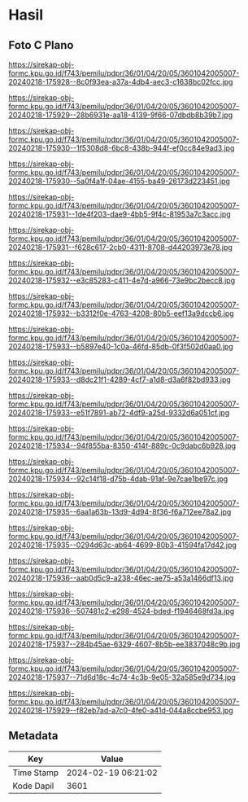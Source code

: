 # Hasil

## Foto C Plano

https://sirekap-obj-formc.kpu.go.id/f743/pemilu/pdpr/36/01/04/20/05/3601042005007-20240218-175928--8c0f93ea-a37a-4db4-aec3-c1638bc02fcc.jpg

https://sirekap-obj-formc.kpu.go.id/f743/pemilu/pdpr/36/01/04/20/05/3601042005007-20240218-175929--28b6931e-aa18-4139-9f66-07dbdb8b39b7.jpg

https://sirekap-obj-formc.kpu.go.id/f743/pemilu/pdpr/36/01/04/20/05/3601042005007-20240218-175930--1f5308d8-6bc8-438b-944f-ef0cc84e9ad3.jpg

https://sirekap-obj-formc.kpu.go.id/f743/pemilu/pdpr/36/01/04/20/05/3601042005007-20240218-175930--5a0f4a1f-04ae-4155-ba49-26173d223451.jpg

https://sirekap-obj-formc.kpu.go.id/f743/pemilu/pdpr/36/01/04/20/05/3601042005007-20240218-175931--1de4f203-dae9-4bb5-9f4c-81953a7c3acc.jpg

https://sirekap-obj-formc.kpu.go.id/f743/pemilu/pdpr/36/01/04/20/05/3601042005007-20240218-175931--f628c617-2cb0-4311-8708-d44203973e78.jpg

https://sirekap-obj-formc.kpu.go.id/f743/pemilu/pdpr/36/01/04/20/05/3601042005007-20240218-175932--e3c85283-c411-4e7d-a966-73e9bc2becc8.jpg

https://sirekap-obj-formc.kpu.go.id/f743/pemilu/pdpr/36/01/04/20/05/3601042005007-20240218-175932--b3312f0e-4763-4208-80b5-eef13a9dccb6.jpg

https://sirekap-obj-formc.kpu.go.id/f743/pemilu/pdpr/36/01/04/20/05/3601042005007-20240218-175933--b5897e40-1c0a-46fd-85db-0f3f502d0aa0.jpg

https://sirekap-obj-formc.kpu.go.id/f743/pemilu/pdpr/36/01/04/20/05/3601042005007-20240218-175933--d8dc21f1-4289-4cf7-a1d8-d3a6f82bd933.jpg

https://sirekap-obj-formc.kpu.go.id/f743/pemilu/pdpr/36/01/04/20/05/3601042005007-20240218-175933--e51f7891-ab72-4df9-a25d-9332d6a051cf.jpg

https://sirekap-obj-formc.kpu.go.id/f743/pemilu/pdpr/36/01/04/20/05/3601042005007-20240218-175934--94f855ba-8350-414f-889c-0c9dabc6b928.jpg

https://sirekap-obj-formc.kpu.go.id/f743/pemilu/pdpr/36/01/04/20/05/3601042005007-20240218-175934--92c14f18-d75b-4dab-91af-9e7cae1be97c.jpg

https://sirekap-obj-formc.kpu.go.id/f743/pemilu/pdpr/36/01/04/20/05/3601042005007-20240218-175935--6aa1a63b-13d9-4d94-8f36-f6a712ee78a2.jpg

https://sirekap-obj-formc.kpu.go.id/f743/pemilu/pdpr/36/01/04/20/05/3601042005007-20240218-175935--0294d63c-ab64-4699-80b3-41594fa17d42.jpg

https://sirekap-obj-formc.kpu.go.id/f743/pemilu/pdpr/36/01/04/20/05/3601042005007-20240218-175936--aab0d5c9-a238-46ec-ae75-a53a1466df13.jpg

https://sirekap-obj-formc.kpu.go.id/f743/pemilu/pdpr/36/01/04/20/05/3601042005007-20240218-175936--507481c2-e298-4524-bded-f1946468fd3a.jpg

https://sirekap-obj-formc.kpu.go.id/f743/pemilu/pdpr/36/01/04/20/05/3601042005007-20240218-175937--284b45ae-6329-4607-8b5b-ee3837048c9b.jpg

https://sirekap-obj-formc.kpu.go.id/f743/pemilu/pdpr/36/01/04/20/05/3601042005007-20240218-175937--71d6d18c-4c74-4c3b-9e05-32a585e9d734.jpg

https://sirekap-obj-formc.kpu.go.id/f743/pemilu/pdpr/36/01/04/20/05/3601042005007-20240218-175929--f82eb7ad-a7c0-4fe0-a41d-044a8ccbe953.jpg


## Metadata

| Key        | Value               |
| ---------- | ------------------- |
| Time Stamp | 2024-02-19 06:21:02 |
| Kode Dapil | 3601                |



